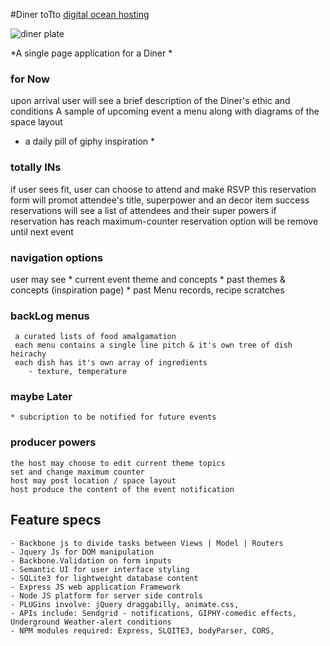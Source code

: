 #Diner toTto
[digital ocean hosting](http://45.55.159.221:4567/)

![diner plate](http://41.media.tumblr.com/dbad0518fca22d7c53f38400f58579ee/tumblr_njxypsJDBG1th5zr3o1_1280.jpg)

*A single page application for a Diner *

### for Now
upon arrival user will see a brief description of the Diner's ethic and conditions 
A sample of upcoming event a menu along with diagrams of the space layout
* a daily pill of giphy inspiration * 

### totally INs
if user sees fit, user can choose to attend and make RSVP 
	this reservation form will promot
		attendee's title, superpower and an decor item 
	success reservations will see a list of attendees and their super powers
if reservation has reach maximum-counter reservation option will be remove until next event

### navigation options  
user may see 
	* current event theme and concepts 
	* past themes & concepts (inspiration page) 
	* past Menu records, recipe scratches

### backLog menus 
	 a curated lists of food amalgamation 
	 each menu contains a single line pitch & it's own tree of dish heirachy 
	 each dish has it's own array of ingredients 
	 	- texture, temperature
### maybe Later
	* subcription to be notified for future events 

### producer powers 
	the host may choose to edit current theme topics 
	set and change maximum counter 
	host may post location / space layout
	host produce the content of the event notification 



## Feature specs 
	- Backbone js to divide tasks between Views | Model | Routers 
	- Jquery Js for DOM manipulation 
	- Backbone.Validation on form inputs
	- Semantic UI for user interface styling 
	- SQLite3 for lightweight database content  
	- Express JS web application Framework 
	- Node JS platform for server side controls
	- PLUGins involve: jQuery draggabilly, animate.css, 
	- APIs include: Sendgrid - notifications, GIPHY-comedic effects, Underground Weather-alert conditions
	- NPM modules required: Express, SLQITE3, bodyParser, CORS, 

